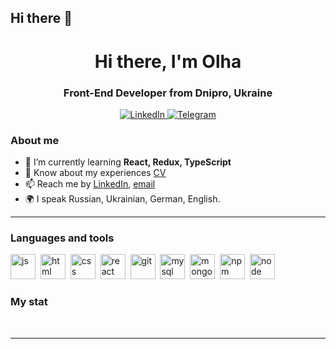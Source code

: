 ## Hi there 👋

<div id="header" align="center">
    <h1>Hi there, I'm  Olha </h1>
    <h3>Front-End Developer from Dnipro, Ukraine</h3>
</div>

<div id="socials" align="center">
    <a href="https://www.linkedin.com/in/olha-litvinova-830318287/">
    <img src="https://img.shields.io/badge/LinkedIn-blue?style=for-the-badge&logo=linkedin&logoColor=white" alt="LinkedIn"/>
  </a>
  <a href="https://t.me/LitvinovaOlha">
    <img src="https://img.shields.io/badge/Telegram-blue?style=for-the-badge&logo=telegram&logoColor=white" alt="Telegram"/>
  </a>
</div>

### About me
- 🌱 I’m currently learning **React, Redux, TypeScript**
- 📄 Know about my experiences [CV](cv-link)
- 📫 Reach me by [LinkedIn](https://www.linkedin.com/in/olha-litvinova-830318287/), [email](olgalitvinova1905@icloud.com)
- 🌍 I speak Russian, Ukrainian, German, English.

---

### Languages and tools

<img src="https://cdn.jsdelivr.net/gh/devicons/devicon/icons/javascript/javascript-original.svg" title="js" width="40" height="40"/>&nbsp;
<img src="https://cdn.jsdelivr.net/gh/devicons/devicon/icons/html5/html5-original.svg" title="html" width="40" height="40"/>&nbsp;
<img src="https://cdn.jsdelivr.net/gh/devicons/devicon/icons/css3/css3-original.svg" title="css" width="40" height="40"/>&nbsp;
<img src="https://cdn.jsdelivr.net/gh/devicons/devicon/icons/react/react-original.svg" title="react" width="40" height="40"/>&nbsp;
<img src="https://cdn.jsdelivr.net/gh/devicons/devicon/icons/git/git-plain.svg" title="git" width="40" height="40"/>&nbsp;
<img src="https://cdn.jsdelivr.net/gh/devicons/devicon@latest/icons/mysql/mysql-plain-wordmark.svg" title="mysql" width="40" height="40"/>&nbsp;
<img src="https://cdn.jsdelivr.net/gh/devicons/devicon@latest/icons/mongodb/mongodb-original-wordmark.svg" title="mongodb" width="40" height="40"/>&nbsp;
<img src="https://cdn.jsdelivr.net/gh/devicons/devicon/icons/npm/npm-original-wordmark.svg" title="npm" width="40" height="40"/>&nbsp;
<img src="https://cdn.jsdelivr.net/gh/devicons/devicon/icons/nodejs/nodejs-original.svg" title="node" width="40" height="40"/>&nbsp;


### My stat

<div id="stat" align="center">
    <img src="https://github-profile-summary-cards.vercel.app/api/cards/profile-details?username=LitvinovaOlha1905&theme=github_dark" alt=""/>
    <img src="https://github-profile-summary-cards.vercel.app/api/cards/most-commit-language?username=LitvinovaOlha1905&theme=github_dark" alt=""/>
     <img src="https://github-profile-summary-cards.vercel.app/api/cards/stats?username=LitvinovaOlha1905&theme=github_dark" alt=""/>
</div>

---

